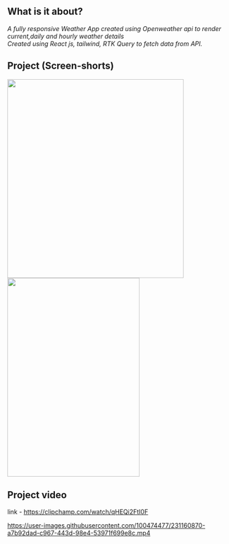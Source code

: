 ## What is it about?

*A fully responsive Weather App created using Openweather api to render current,daily and hourly weather details* <br/>
*Created using React js, tailwind, RTK Query to fetch data from API.*

## Project (Screen-shorts)

<img src="/../master/src/Assets/weather.png" width="400" height="450"> <img src="/../master/src/Assets/weather-mobile.png" width="300" height="450">

## Project video

link - https://clipchamp.com/watch/qHEQi2FtI0F

https://user-images.githubusercontent.com/100474477/231160870-a7b92dad-c967-443d-98e4-53971f699e8c.mp4

